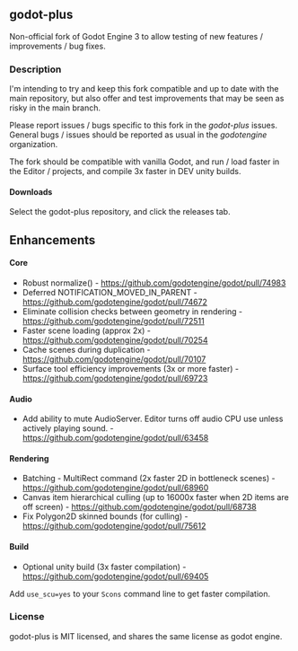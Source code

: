 ## godot-plus
Non-official fork of Godot Engine 3 to allow testing of new features / improvements / bug fixes.

### Description
I'm intending to try and keep this fork compatible and up to date with the main repository, but also offer and test improvements that may be seen as risky in the main branch.

Please report issues / bugs specific to this fork in the _godot-plus_ issues. General bugs / issues should be reported as usual in the _godotengine_ organization.

The fork should be compatible with vanilla Godot, and run / load faster in the Editor / projects, and compile 3x faster in DEV unity builds.

#### Downloads
Select the godot-plus repository, and click the releases tab.

## Enhancements

#### Core
* Robust normalize() - https://github.com/godotengine/godot/pull/74983
* Deferred NOTIFICATION_MOVED_IN_PARENT - https://github.com/godotengine/godot/pull/74672
* Eliminate collision checks between geometry in rendering - https://github.com/godotengine/godot/pull/72511
* Faster scene loading (approx 2x) - https://github.com/godotengine/godot/pull/70254
* Cache scenes during duplication - https://github.com/godotengine/godot/pull/70107
* Surface tool efficiency improvements (3x or more faster) - https://github.com/godotengine/godot/pull/69723

#### Audio
* Add ability to mute AudioServer. Editor turns off audio CPU use unless actively playing sound. - https://github.com/godotengine/godot/pull/63458

#### Rendering
* Batching - MultiRect command (2x faster 2D in bottleneck scenes) - https://github.com/godotengine/godot/pull/68960
* Canvas item hierarchical culling (up to 16000x faster when 2D items are off screen) - https://github.com/godotengine/godot/pull/68738
* Fix Polygon2D skinned bounds (for culling) - https://github.com/godotengine/godot/pull/75612

#### Build
* Optional unity build (3x faster compilation) - https://github.com/godotengine/godot/pull/69405

Add `use_scu=yes` to your `Scons` command line to get faster compilation.

### License
godot-plus is MIT licensed, and shares the same license as godot engine.
